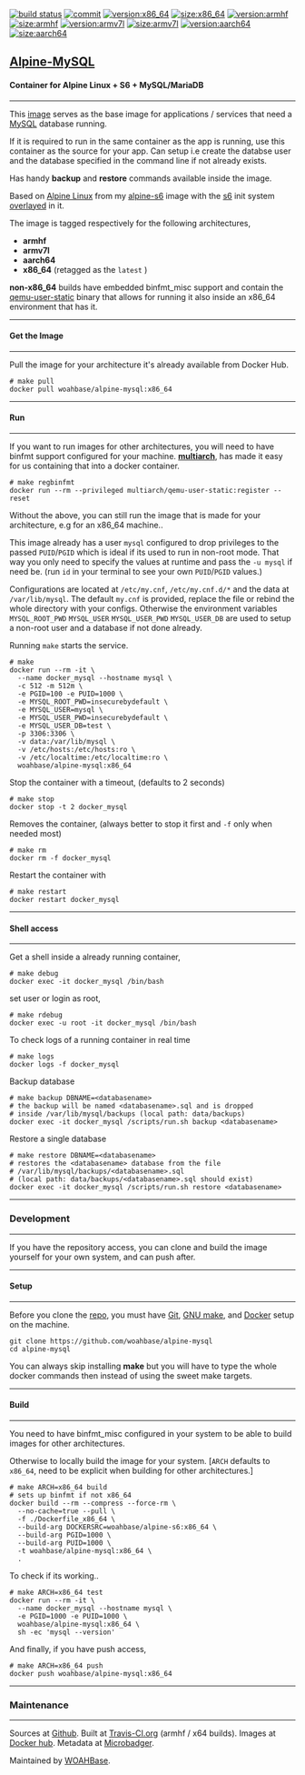 [![build status][251]][232] [![commit][255]][231] [![version:x86_64][256]][235] [![size:x86_64][257]][235] [![version:armhf][258]][236] [![size:armhf][259]][236] [![version:armv7l][260]][237] [![size:armv7l][261]][237] [![version:aarch64][262]][238] [![size:aarch64][263]][238]

## [Alpine-MySQL][234]
#### Container for Alpine Linux + S6 + MySQL/MariaDB
---

This [image][233] serves as the base image for applications
/ services that need a [MySQL][135] database running.

If it is required to run in the same container as the app is
running, use this container as the source for your app. Can setup
i.e create the databse user and the database specified in the
command line if not already exists.

Has handy **backup** and **restore** commands available inside the
image.

Based on [Alpine Linux][131] from my [alpine-s6][132] image with
the [s6][133] init system [overlayed][134] in it.

The image is tagged respectively for the following architectures,
* **armhf**
* **armv7l**
* **aarch64**
* **x86_64** (retagged as the `latest` )

**non-x86_64** builds have embedded binfmt_misc support and contain the
[qemu-user-static][105] binary that allows for running it also inside
an x86_64 environment that has it.

---
#### Get the Image
---

Pull the image for your architecture it's already available from
Docker Hub.

```
# make pull
docker pull woahbase/alpine-mysql:x86_64
```

---
#### Run
---

If you want to run images for other architectures, you will need
to have binfmt support configured for your machine. [**multiarch**][104],
has made it easy for us containing that into a docker container.

```
# make regbinfmt
docker run --rm --privileged multiarch/qemu-user-static:register --reset
```

Without the above, you can still run the image that is made for your
architecture, e.g for an x86_64 machine..

This image already has a user `mysql` configured to drop
privileges to the passed `PUID`/`PGID` which is ideal if its used
to run in non-root mode. That way you only need to specify the
values at runtime and pass the `-u mysql` if need be. (run `id`
in your terminal to see your own `PUID`/`PGID` values.)

Configurations are located at `/etc/my.cnf`, `/etc/my.cnf.d/*` and the data at
`/var/lib/mysql`. The default `my.cnf` is provided, replace the
file or rebind the whole directory with your configs. Otherwise
the environment variables `MYSQL_ROOT_PWD` `MYSQL_USER`
`MYSQL_USER_PWD` `MYSQL_USER_DB` are used to setup a non-root user
and a database if not done already.

Running `make` starts the service.

```
# make
docker run --rm -it \
  --name docker_mysql --hostname mysql \
  -c 512 -m 512m \
  -e PGID=100 -e PUID=1000 \
  -e MYSQL_ROOT_PWD=insecurebydefault \
  -e MYSQL_USER=mysql \
  -e MYSQL_USER_PWD=insecurebydefault \
  -e MYSQL_USER_DB=test \
  -p 3306:3306 \
  -v data:/var/lib/mysql \
  -v /etc/hosts:/etc/hosts:ro \
  -v /etc/localtime:/etc/localtime:ro \
  woahbase/alpine-mysql:x86_64
```

Stop the container with a timeout, (defaults to 2 seconds)

```
# make stop
docker stop -t 2 docker_mysql
```

Removes the container, (always better to stop it first and `-f`
only when needed most)

```
# make rm
docker rm -f docker_mysql
```

Restart the container with

```
# make restart
docker restart docker_mysql
```

---
#### Shell access
---

Get a shell inside a already running container,

```
# make debug
docker exec -it docker_mysql /bin/bash
```

set user or login as root,

```
# make rdebug
docker exec -u root -it docker_mysql /bin/bash
```

To check logs of a running container in real time

```
# make logs
docker logs -f docker_mysql
```

Backup database

```
# make backup DBNAME=<databasename>
# the backup will be named <databasename>.sql and is dropped
# inside /var/lib/mysql/backups (local path: data/backups)
docker exec -it docker_mysql /scripts/run.sh backup <databasename>
```
Restore a single database

```
# make restore DBNAME=<databasename>
# restores the <databasename> database from the file
# /var/lib/mysql/backups/<databasename>.sql
# (local path: data/backups/<databasename>.sql should exist)
docker exec -it docker_mysql /scripts/run.sh restore <databasename>
```

---
### Development
---

If you have the repository access, you can clone and
build the image yourself for your own system, and can push after.

---
#### Setup
---

Before you clone the [repo][231], you must have [Git][101], [GNU make][102],
and [Docker][103] setup on the machine.

```
git clone https://github.com/woahbase/alpine-mysql
cd alpine-mysql
```
You can always skip installing **make** but you will have to
type the whole docker commands then instead of using the sweet
make targets.

---
#### Build
---

You need to have binfmt_misc configured in your system to be able
to build images for other architectures.

Otherwise to locally build the image for your system.
[`ARCH` defaults to `x86_64`, need to be explicit when building
for other architectures.]

```
# make ARCH=x86_64 build
# sets up binfmt if not x86_64
docker build --rm --compress --force-rm \
  --no-cache=true --pull \
  -f ./Dockerfile_x86_64 \
  --build-arg DOCKERSRC=woahbase/alpine-s6:x86_64 \
  --build-arg PGID=1000 \
  --build-arg PUID=1000 \
  -t woahbase/alpine-mysql:x86_64 \
  .
```

To check if its working..

```
# make ARCH=x86_64 test
docker run --rm -it \
  --name docker_mysql --hostname mysql \
  -e PGID=1000 -e PUID=1000 \
  woahbase/alpine-mysql:x86_64 \
  sh -ec 'mysql --version'
```

And finally, if you have push access,

```
# make ARCH=x86_64 push
docker push woahbase/alpine-mysql:x86_64
```

---
### Maintenance
---

Sources at [Github][106]. Built at [Travis-CI.org][107] (armhf / x64 builds). Images at [Docker hub][108]. Metadata at [Microbadger][109].

Maintained by [WOAHBase][204].

[101]: https://git-scm.com
[102]: https://www.gnu.org/software/make/
[103]: https://www.docker.com
[104]: https://hub.docker.com/r/multiarch/qemu-user-static/
[105]: https://github.com/multiarch/qemu-user-static/releases/
[106]: https://github.com/
[107]: https://travis-ci.org/
[108]: https://hub.docker.com/
[109]: https://microbadger.com/

[131]: https://alpinelinux.org/
[132]: https://hub.docker.com/r/woahbase/alpine-s6
[133]: https://skarnet.org/software/s6/
[134]: https://github.com/just-containers/s6-overlay
[135]: https://www.mysql.com/

[201]: https://github.com/woahbase
[202]: https://travis-ci.org/woahbase/
[203]: https://hub.docker.com/u/woahbase
[204]: https://woahbase.online/

[231]: https://github.com/woahbase/alpine-mysql
[232]: https://travis-ci.org/woahbase/alpine-mysql
[233]: https://hub.docker.com/r/woahbase/alpine-mysql
[234]: https://woahbase.online/#/images/alpine-mysql
[235]: https://microbadger.com/images/woahbase/alpine-mysql:x86_64
[236]: https://microbadger.com/images/woahbase/alpine-mysql:armhf
[237]: https://microbadger.com/images/woahbase/alpine-mysql:armv7l
[238]: https://microbadger.com/images/woahbase/alpine-mysql:aarch64

[251]: https://travis-ci.org/woahbase/alpine-mysql.svg?branch=master

[255]: https://images.microbadger.com/badges/commit/woahbase/alpine-mysql.svg

[256]: https://images.microbadger.com/badges/version/woahbase/alpine-mysql:x86_64.svg
[257]: https://images.microbadger.com/badges/image/woahbase/alpine-mysql:x86_64.svg

[258]: https://images.microbadger.com/badges/version/woahbase/alpine-mysql:armhf.svg
[259]: https://images.microbadger.com/badges/image/woahbase/alpine-mysql:armhf.svg

[260]: https://images.microbadger.com/badges/version/woahbase/alpine-mysql:armv7l.svg
[261]: https://images.microbadger.com/badges/image/woahbase/alpine-mysql:armv7l.svg

[262]: https://images.microbadger.com/badges/version/woahbase/alpine-mysql:aarch64.svg
[263]: https://images.microbadger.com/badges/image/woahbase/alpine-mysql:aarch64.svg
